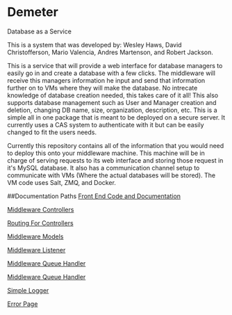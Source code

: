 # Demeter
Database as a Service

This is a system that was developed by: Wesley Haws, David Christofferson, Mario Valencia, Andres Martenson, and Robert Jackson.

This is a service that will provide a web interface for database managers to easily go in and create a database with a few clicks. The middleware will receive this managers information he input and send that information further on to VMs where they will make the database. No intrecate knowledge of database creation needed, this takes care of it all! This also supports database management such as User and Manager creation and deletion, changing DB name, size, organization, description, etc. This is a simple all in one package that is meant to be deployed on a secure server. It currently uses a CAS system to authenticate with it but can be easily changed to fit the users needs.

Currently this repository contains all of the information that you would need to deploy this onto your middleware machine. This machine will be in charge of serving requests to its web interface and storing those request in it's MySQL database. It also has a communication channel setup to communicate with VMs (Where the actual databases will be stored). The VM code uses Salt, ZMQ, and Docker.

##Documentation Paths
[Front End Code and Documentation](/laravel/public)

[Middleware Controllers](/laravel/app/Http/Controllers)

[Routing For Controllers](/laravel/app/Http/routes.php)

[Middleware Models](/laravel/app/)

[Middleware Listener](/laravel/app/Console/Commands/redisListener.php)

[Middleware Queue Handler](/laravel/app/Jobs/handleVmRequest.php)

[Middleware Queue Handler](/laravel/app/Jobs/handleVmRequest.php)

[Simple Logger](/laravel/app/Http/Middleware/RequestLogger.php)

[Error Page](/laravel/resources/views/errors/500.blade.php)
